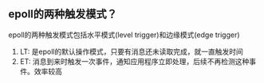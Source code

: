 ## epoll的两种触发模式？

epoll的两种触发模式包括水平模式(level trigger)和边缘模式(edge trigger)

1. LT: 是epoll的默认操作模式，只要有消息还未读取完成，就一直触发时间
2. ET: 消息到来时触发一次事件，通知应用程序立即处理，后续不再检测这种事件。效率较高